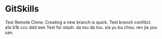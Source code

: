 GitSkills
=========

Test Remote Clone.
Creating a new branch is quick.
Test branch confilict.
a1a
b1b
ccc
ddd
eee
Test for stash.
da tou da tou.
xia yu bu chou.
ren jia you san.
